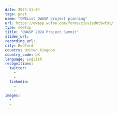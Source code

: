 ```yaml
---
date: 2024-11-04
tags: post
name: "CWEList OWASP project planning"
url: https://owasp.wufoo.com/forms/zjuvjad0t9wf9j/
type: meetup
title: "OWASP 2024 Project Summit"
slides_url:
recording_url: 
city: Bedford
country: United Kingdom
country_code: UK
language: English
recognitions:
  twitter:
    - 
    - 
  linkedin:
    - 
    - 
images:
  - 
  - 
---
```

